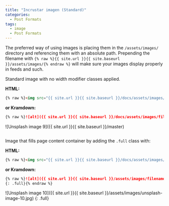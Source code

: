 ```yaml
---
title: "Incrustar imagen (Standard)"
categories:
  - Post Formats
tags:
  - image
  - Post Formats
---
```


The preferred way of using images is placing them in the `/assets/images/` directory and referencing them with an absolute path. Prepending the filename with `{% raw %}{{ site.url }}{{ site.baseurl }}/assets/images/{% endraw %}` will make sure your images display properly in feeds and such.

Standard image with no width modifier classes applied.

**HTML:**

```html
{% raw %}<img src="{{ site.url }}{{ site.baseurl }}/docs/assets/images/filename.jpg" alt="">{% endraw %}
```

**or Kramdown:**

```markdown
{% raw %}![alt]({{ site.url }}{{ site.baseurl }}/docs/assets/images/filename.jpg){% endraw %}
```

![Unsplash image 9]({{ site.url }}{{ site.baseurl }}/master)

<img src="{{ site.url }}{{ site.baseurl }}/docs/assets/images/unsplash-image-9.jpg" alt="">

Image that fills page content container by adding the `.full` class with:

**HTML:**

```html
{% raw %}<img src="{{ site.url }}{{ site.baseurl }}/docs/assets/images/unsplash-image-9.jpg" alt="" class="full">{% endraw %}
```

**or Kramdown:**

```markdown
{% raw %}![alt]({{ site.url }}{{ site.baseurl }}/assets/images/filename.jpg)
{: .full}{% endraw %}
```

![Unsplash image 10]({{ site.url }}{{ site.baseurl }}/assets/images/unsplash-image-10.jpg)
{: .full}
